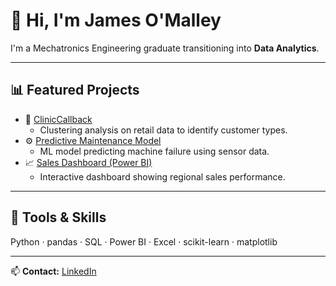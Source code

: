 # 👋 Hi, I'm James O'Malley

I'm a Mechatronics Engineering graduate transitioning into **Data Analytics**.

---

## 📊 Featured Projects

- 🧩 [ClinicCallback](https://github.com/omalleyjames/ClinicCallback)
  - Clustering analysis on retail data to identify customer types.
- ⚙️ [Predictive Maintenance Model](https://github.com/omalleyjames/predictive-maintenance)
  - ML model predicting machine failure using sensor data.
- 📈 [Sales Dashboard (Power BI)](https://github.com/omalleyjames/sales-dashboard)
  - Interactive dashboard showing regional sales performance.

---

## 🧰 Tools & Skills
Python · pandas · SQL · Power BI · Excel · scikit-learn · matplotlib

---

📫 **Contact:** [LinkedIn](https://linkedin.com/in/yourprofile)
